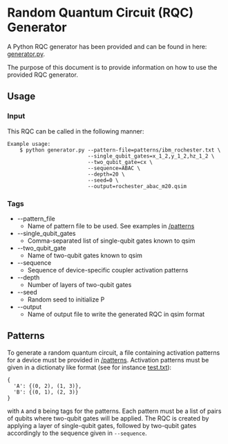 # Random Quantum Circuit (RQC) Generator

A Python RQC generator has been provided and can be found in here: [generator.py](/python/circuits/generator.py).

The purpose of this document is to provide information on how to use the provided
RQC generator.

## Usage

### Input

This RQC can be called in the following manner:
```
Example usage:
    $ python generator.py --pattern-file=patterns/ibm_rochester.txt \
                          --single_qubit_gates=x_1_2,y_1_2,hz_1_2 \
                          --two_qubit_gate=cx \
                          --sequence=ABAC \
                          --depth=20 \
                          --seed=0 \
                          --output=rochester_abac_m20.qsim
```

### Tags
* --pattern_file
    * Name of pattern file to be used. See examples in [/patterns](/patterns)
* --single_qubit_gates
    * Comma-separated list of single-qubit gates known to qsim
* --two_qubit_gate
    * Name of two-qubit gates known to qsim
* --sequence
    * Sequence of device-specific coupler activation patterns
* --depth
    * Number of layers of two-qubit gates
* --seed
    * Random seed to initialize P
* --output
    * Name of output file to write the generated RQC in qsim format

## Patterns

To generate a random quantum circuit, a file containing activation patterns for a device must be provided in [/patterns](/patterns).
Activation patterns must be given in a dictionaty like format (see for instance [test.txt](/patterns/test.txt)):
```
{
  'A': {(0, 2), (1, 3)}, 
  'B': {(0, 1), (2, 3)} 
}
```
with `A` and `B` being tags for the patterns. Each pattern must be a list of pairs of qubits where two-qubit gates will be applied. The RQC is created by applying a layer of single-qubit gates, followed by two-qubit gates accordingly to the sequence given in `--sequence`. 
